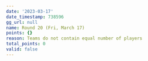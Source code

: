 ```yaml
---
date: '2023-03-17'
date_timestamp: 738596
gg_url: null
name: Round 20 (Fri, March 17)
points: {}
reason: Teams do not contain equal number of players
total_points: 0
valid: false
---
```


